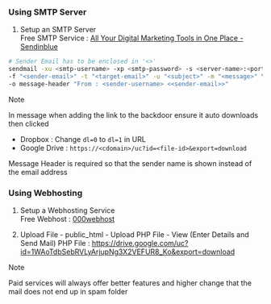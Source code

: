 ### Using SMTP Server

1. Setup an SMTP Server  
   Free SMTP Service : [All Your Digital Marketing Tools in One Place - Sendinblue](https://www.sendinblue.com/)

````bash
# Sender Email has to be enclosed in '<>'
sendmail -xu <smtp-username> -xp <smtp-password> -s <server-name>:<port> \
-f "<sender-email>" -t "<target-email>" -u "<subject>" -m "<message>" \
-o message-header "From : <sender-username> <<sender-email>>"
````

 > [!NOTE]
 > In message when adding the link to the backdoor ensure it auto downloads then clicked
 > * Dropbox : Change `dl=0` to `dl=1` in URL
 > * Google Drive : `https://<cdomain>/uc?id=<file-id>&export=download`
 > 
 > Message Header is required so that the sender name is shown instead of the email address

### Using Webhosting

1. Setup a Webhosting Service  
   Free Webhost : [000webhost](https://www.000webhost.com/)

1. Upload File - public_html - Upload PHP File - View (Enter Details and Send Mail)
   PHP File : <https://drive.google.com/uc?id=1WAoTdbSebRVLyArjupNg3X2VEFUR8_Ko&export=download>

 > [!NOTE]
 > Paid services will always offer better features and higher change that the mail does not end up in spam folder
